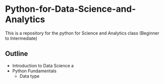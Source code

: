 # Python-for-Data-Science-and-Analytics
This is a repository for the python for  Science and Analytics class (Beginner to Intermediate) 

## Outline
- Introduction to Data Science a
- Python Fundamentals
  -  Data type

